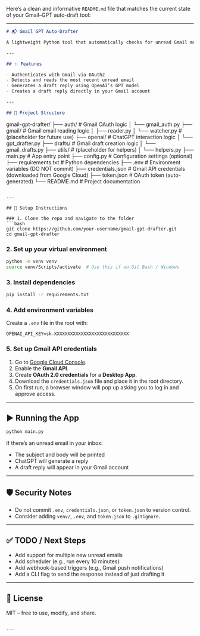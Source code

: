 Here’s a clean and informative `README.md` file that matches the current state of your Gmail–GPT auto-draft tool:

---

```markdown
# 📬 Gmail GPT Auto-Drafter

A lightweight Python tool that automatically checks for unread Gmail messages, uses ChatGPT to generate a polite and professional response, and saves that response as a Gmail draft.

---

## ✨ Features

- Authenticates with Gmail via OAuth2
- Detects and reads the most recent unread email
- Generates a draft reply using OpenAI’s GPT model
- Creates a draft reply directly in your Gmail account

---

## 📁 Project Structure

```

gmail-gpt-drafter/
├── auth/                 # Gmail OAuth logic
│   └── gmail\_auth.py
├── gmail/                # Gmail email reading logic
│   ├── reader.py
│   └── watcher.py        # (placeholder for future use)
├── openai/               # ChatGPT interaction logic
│   └── gpt\_drafter.py
├── drafts/               # Gmail draft creation logic
│   └── gmail\_drafts.py
├── utils/                # (placeholder for helpers)
│   └── helpers.py
├── main.py               # App entry point
├── config.py             # Configuration settings (optional)
├── requirements.txt      # Python dependencies
├── .env                  # Environment variables (DO NOT commit)
├── credentials.json      # Gmail API credentials (downloaded from Google Cloud)
├── token.json            # OAuth token (auto-generated)
└── README.md             # Project documentation

````

---

## 🔧 Setup Instructions

### 1. Clone the repo and navigate to the folder
```bash
git clone https://github.com/your-username/gmail-gpt-drafter.git
cd gmail-gpt-drafter
````

### 2. Set up your virtual environment

```bash
python -m venv venv
source venv/Scripts/activate  # Use this if on Git Bash / Windows
```

### 3. Install dependencies

```bash
pip install -r requirements.txt
```

### 4. Add environment variables

Create a `.env` file in the root with:

```
OPENAI_API_KEY=sk-XXXXXXXXXXXXXXXXXXXXXXXXXXXX
```

### 5. Set up Gmail API credentials

1. Go to [Google Cloud Console](https://console.cloud.google.com/).
2. Enable the **Gmail API**.
3. Create **OAuth 2.0 credentials** for a **Desktop App**.
4. Download the `credentials.json` file and place it in the root directory.
5. On first run, a browser window will pop up asking you to log in and approve access.

---

## ▶️ Running the App

```bash
python main.py
```

If there’s an unread email in your inbox:

* The subject and body will be printed
* ChatGPT will generate a reply
* A draft reply will appear in your Gmail account

---

## 🛡️ Security Notes

* Do not commit `.env`, `credentials.json`, or `token.json` to version control.
* Consider adding `venv/`, `.env`, and `token.json` to `.gitignore`.

---

## ✅ TODO / Next Steps

* Add support for multiple new unread emails
* Add scheduler (e.g., run every 10 minutes)
* Add webhook-based triggers (e.g., Gmail push notifications)
* Add a CLI flag to send the response instead of just drafting it

---

## 📄 License

MIT – free to use, modify, and share.

```

---